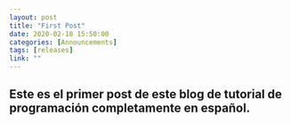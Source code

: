 ```yaml
---
layout: post
title: "First Post"
date: 2020-02-18 15:50:00
categories: [Announcements]
tags: [releases]
link: ""
---
```

Este es el primer post de este blog de tutorial de programación completamente en español.
---

